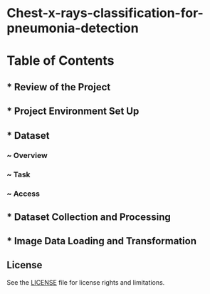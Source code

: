 # Chest-x-rays-classification-for-pneumonia-detection

# Table of Contents

## * Review of the Project

## * Project Environment Set Up

## * Dataset
   ###  ~ Overview
   ###  ~ Task
   ###  ~ Access

## * Dataset Collection and Processing

## * Image Data Loading and Transformation















## License

See the [LICENSE](https://github.com/OREJAH/Chest-x-rays-classification-for-pneumonia-detection/blob/main/LICENSE.md) file for license rights and limitations.
